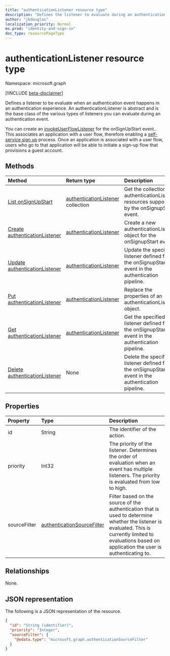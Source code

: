 ```yaml
---
title: "authenticationListener resource type"
description: "Defines the listener to evaluate during an authentication event."
author: "jkdouglas"
localization_priority: Normal
ms.prod: "identity-and-sign-in"
doc_type: resourcePageType
---
```


# authenticationListener resource type

Namespace: microsoft.graph

[!INCLUDE [beta-disclaimer](../../includes/beta-disclaimer.md)]

Defines a listener to be evaluate when an authentication event happens in an authentication experience. An authenticationListener is abstract and is the base class of the various types of listeners you can evaluate during an authentication event. 

You can create an [invokeUserFlowListener](../resources/invokeuserflowlistener.md) for the onSignUpStart event.. This associates an application with a user flow, therefore enabling a [self-service sign up](https://docs.microsoft.com/azure/active-directory/external-identities/self-service-sign-up-overview) process. Once an application is associated with a user flow, users who go to that application will be able to initiate a sign-up flow that provisions a guest account.

## Methods

|Method|Return type|Description|
|:---|:---|:---|
|[List onSignUpStart](../api/authenticationeventspolicy-list-onsignupstart.md)|[authenticationListener](../resources/authenticationlistener.md) collection|Get the collection of authenticationListener resources supported by the onSignupStart event.|
|[Create authenticationListener](../api/authenticationeventspolicy-post-onsignupstart.md)|[authenticationListener](../resources/authenticationlistener.md)|Create a new authenticationListener object for the onSignupStart event.|
|[Update authenticationListener](../api/authenticationlistener-update.md)|[authenticationListener](../resources/authenticationlistener.md)|Update the specified listener defined for the onSignupStart event in the authentication pipeline.|
|[Put authenticationListener](../api/authenticationlistener-put.md)|[authenticationListener](../resources/authenticationlistener.md)|Replace the properties of an authenticationListener object.|
|[Get authenticationListener](../api/authenticationlistener-get.md)|[authenticationListener](../resources/authenticationlistener.md)|Get the specified listener defined for the onSignupStart event in the authentication pipeline.|
|[Delete authenticationListener](../api/authenticationlistener-delete.md)|None|Delete the specified listener defined for the onSignupStart event in the authentication pipeline.|

## Properties

|Property|Type|Description|
|:---|:---|:---|
|id|String|The identifier of the action.|
|priority|Int32|The priority of the listener. Determines the order of evaluation when an event has multiple listeners. The priority is evaluated from low to high.|
|sourceFilter|[authenticationSourceFilter](../resources/authenticationsourcefilter.md)|Filter based on the source of the authentication that is used to determine whether the listener is evaluated. This is currently limited to evaluations based on application the user is authenticating to.|

## Relationships

None.

## JSON representation

The following is a JSON representation of the resource.
<!-- {
  "blockType": "resource",
  "keyProperty": "id",
  "@odata.type": "microsoft.graph.authenticationListener",
  "baseType": "",
  "openType": false
}
-->

``` json
{
  "id": "String (identifier)",
  "priority": "Integer",
  "sourceFilter": {
    "@odata.type": "microsoft.graph.authenticationSourceFilter"
  }
}
```
